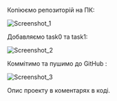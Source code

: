 Копіюємо репозиторій на ПК: 

![Screenshot_1](https://user-images.githubusercontent.com/85743649/122976031-9ef2c000-d39c-11eb-8e8c-599b79fccdca.png)


Добавляємо  task0 та task1:

![Screenshot_2](https://user-images.githubusercontent.com/85743649/122976287-de211100-d39c-11eb-8bca-d18f4051cb55.png)



Коммітимо та пушимо до GitHub :

![Screenshot_3](https://user-images.githubusercontent.com/85743649/122976453-06a90b00-d39d-11eb-9395-028f24de9dce.png)

Опис проекту в коментарях  в коді. 

